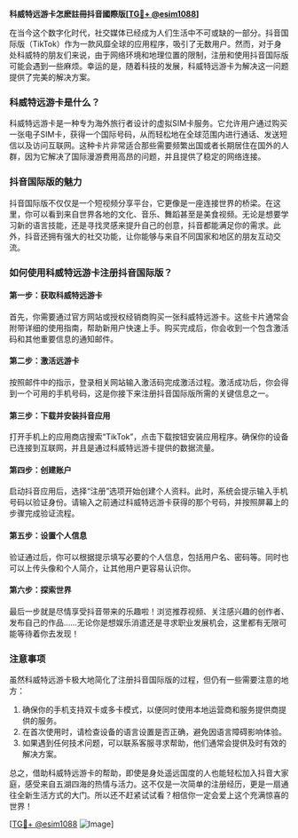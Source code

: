 **科威特远游卡怎麽註冊抖音國際版[[TG💪+ @esim1088](https://t.me/s/esim1088)]**

在当今这个数字化时代，社交媒体已经成为人们生活中不可或缺的一部分。抖音国际版（TikTok）作为一款风靡全球的应用程序，吸引了无数用户。然而，对于身处科威特的朋友们来说，由于网络环境和地理位置的限制，注册和使用抖音国际版可能会遇到一些麻烦。幸运的是，随着科技的发展，科威特远游卡为解决这一问题提供了完美的解决方案。

### 科威特远游卡是什么？

科威特远游卡是一种专为海外旅行者设计的虚拟SIM卡服务。它允许用户通过购买一张电子SIM卡，获得一个国际号码，从而轻松地在全球范围内进行通话、发送短信以及访问互联网。这种卡片非常适合那些需要频繁出国或者长期居住在国外的人群，因为它解决了国际漫游费用高昂的问题，并且提供了稳定的网络连接。

### 抖音国际版的魅力

抖音国际版不仅仅是一个短视频分享平台，它更像是一座连接世界的桥梁。在这里，你可以看到来自世界各地的文化、音乐、舞蹈甚至是美食视频。无论是想要学习新的语言技能，还是寻找灵感来提升自己的创意，抖音都能满足你的需求。此外，抖音还拥有强大的社交功能，让你能够与来自不同国家和地区的朋友互动交流。

### 如何使用科威特远游卡注册抖音国际版？

#### 第一步：获取科威特远游卡

首先，你需要通过官方网站或授权经销商购买一张科威特远游卡。这些卡片通常会附带详细的使用指南，帮助新用户快速上手。购买完成后，你会收到一个包含激活码和其他重要信息的通知邮件。

#### 第二步：激活远游卡

按照邮件中的指示，登录相关网站输入激活码完成激活过程。激活成功后，你会得到一个可用的手机号码，这是你接下来注册抖音国际版所需的关键信息之一。

#### 第三步：下载并安装抖音应用

打开手机上的应用商店搜索“TikTok”，点击下载按钮安装应用程序。确保你的设备已连接到互联网，并且是通过科威特远游卡提供的数据流量。

#### 第四步：创建账户

启动抖音应用后，选择“注册”选项开始创建个人资料。此时，系统会提示输入手机号码以验证身份。请输入之前通过科威特远游卡获得的那个号码，并按照屏幕上的步骤完成验证流程。

#### 第五步：设置个人信息

验证通过后，你可以根据提示填写必要的个人信息，包括用户名、密码等。同时也可以上传头像和个人简介，让其他用户更容易认识你。

#### 第六步：探索世界

最后一步就是尽情享受抖音带来的乐趣啦！浏览推荐视频、关注感兴趣的创作者、发布自己的作品……无论你是想娱乐消遣还是寻求职业发展机会，这里都有无限可能等待着你去发现！

### 注意事项

虽然科威特远游卡极大地简化了注册抖音国际版的过程，但仍有一些需要注意的地方：

1. 确保你的手机支持双卡或多卡模式，以便同时使用本地运营商和服务提供商提供的服务。
2. 在首次使用时，请检查设备的语言设置是否正确，避免因语言障碍影响体验。
3. 如果遇到任何技术问题，可以联系客服寻求帮助，他们通常会提供及时有效的解决方案。

总之，借助科威特远游卡的帮助，即使是身处遥远国度的人也能轻松加入抖音大家庭，感受来自五湖四海的热情与活力。这不仅是一次简单的注册经历，更是一扇通往全新生活方式的大门。所以还不赶紧试试看？相信你一定会爱上这个充满惊喜的世界！

[[TG💪+ @esim1088](https://t.me/s/esim1088) ![Image](https://i.postimg.cc/4NQfJmqS/Snipaste-2025-05-13-00-14-12.png)]
